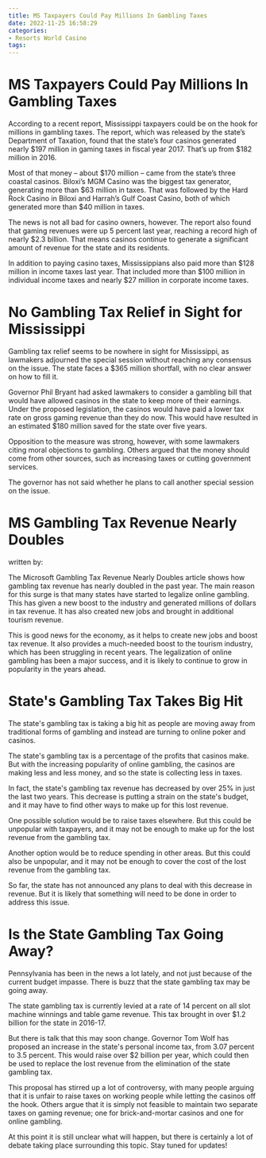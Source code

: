 ```yaml
---
title: MS Taxpayers Could Pay Millions In Gambling Taxes
date: 2022-11-25 16:58:29
categories:
- Resorts World Casino
tags:
---
```



#  MS Taxpayers Could Pay Millions In Gambling Taxes

According to a recent report, Mississippi taxpayers could be on the hook for millions in gambling taxes. The report, which was released by the state’s Department of Taxation, found that the state’s four casinos generated nearly $197 million in gaming taxes in fiscal year 2017. That’s up from $182 million in 2016.

Most of that money – about $170 million – came from the state’s three coastal casinos. Biloxi’s MGM Casino was the biggest tax generator, generating more than $63 million in taxes. That was followed by the Hard Rock Casino in Biloxi and Harrah’s Gulf Coast Casino, both of which generated more than $40 million in taxes.

The news is not all bad for casino owners, however. The report also found that gaming revenues were up 5 percent last year, reaching a record high of nearly $2.3 billion. That means casinos continue to generate a significant amount of revenue for the state and its residents.

In addition to paying casino taxes, Mississippians also paid more than $128 million in income taxes last year. That included more than $100 million in individual income taxes and nearly $27 million in corporate income taxes.

#  No Gambling Tax Relief in Sight for Mississippi

Gambling tax relief seems to be nowhere in sight for Mississippi, as lawmakers adjourned the special session without reaching any consensus on the issue. The state faces a $365 million shortfall, with no clear answer on how to fill it.

Governor Phil Bryant had asked lawmakers to consider a gambling bill that would have allowed casinos in the state to keep more of their earnings. Under the proposed legislation, the casinos would have paid a lower tax rate on gross gaming revenue than they do now. This would have resulted in an estimated $180 million saved for the state over five years.

Opposition to the measure was strong, however, with some lawmakers citing moral objections to gambling. Others argued that the money should come from other sources, such as increasing taxes or cutting government services.

The governor has not said whether he plans to call another special session on the issue.

#  MS Gambling Tax Revenue Nearly Doubles

written by:

The Microsoft Gambling Tax Revenue Nearly Doubles article shows how gambling tax revenue has nearly doubled in the past year. The main reason for this surge is that many states have started to legalize online gambling. This has given a new boost to the industry and generated millions of dollars in tax revenue. It has also created new jobs and brought in additional tourism revenue.

This is good news for the economy, as it helps to create new jobs and boost tax revenue. It also provides a much-needed boost to the tourism industry, which has been struggling in recent years. The legalization of online gambling has been a major success, and it is likely to continue to grow in popularity in the years ahead.

#  State's Gambling Tax Takes Big Hit

The state's gambling tax is taking a big hit as people are moving away from traditional forms of gambling and instead are turning to online poker and casinos.

The state's gambling tax is a percentage of the profits that casinos make. But with the increasing popularity of online gambling, the casinos are making less and less money, and so the state is collecting less in taxes.

In fact, the state's gambling tax revenue has decreased by over 25% in just the last two years. This decrease is putting a strain on the state's budget, and it may have to find other ways to make up for this lost revenue.

One possible solution would be to raise taxes elsewhere. But this could be unpopular with taxpayers, and it may not be enough to make up for the lost revenue from the gambling tax.

Another option would be to reduce spending in other areas. But this could also be unpopular, and it may not be enough to cover the cost of the lost revenue from the gambling tax.

So far, the state has not announced any plans to deal with this decrease in revenue. But it is likely that something will need to be done in order to address this issue.

#  Is the State Gambling Tax Going Away?

Pennsylvania has been in the news a lot lately, and not just because of the current budget impasse. There is buzz that the state gambling tax may be going away.

The state gambling tax is currently levied at a rate of 14 percent on all slot machine winnings and table game revenue. This tax brought in over $1.2 billion for the state in 2016-17.

But there is talk that this may soon change. Governor Tom Wolf has proposed an increase in the state's personal income tax, from 3.07 percent to 3.5 percent. This would raise over $2 billion per year, which could then be used to replace the lost revenue from the elimination of the state gambling tax.

This proposal has stirred up a lot of controversy, with many people arguing that it is unfair to raise taxes on working people while letting the casinos off the hook. Others argue that it is simply not feasible to maintain two separate taxes on gaming revenue; one for brick-and-mortar casinos and one for online gambling.

At this point it is still unclear what will happen, but there is certainly a lot of debate taking place surrounding this topic. Stay tuned for updates!